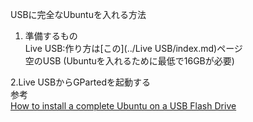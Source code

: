 USBに完全なUbuntuを入れる方法

1. 準備するもの  
Live USB:作り方は[この](../Live USB/index.md)ページ  
空のUSB (Ubuntuを入れるために最低で16GBが必要)

2.Live USBからGPartedを起動する  
参考  
[How to install a complete Ubuntu on a USB Flash Drive](https://www.fosslinux.com/10212/how-to-install-a-complete-ubuntu-on-a-usb-flash-drive.htm)
